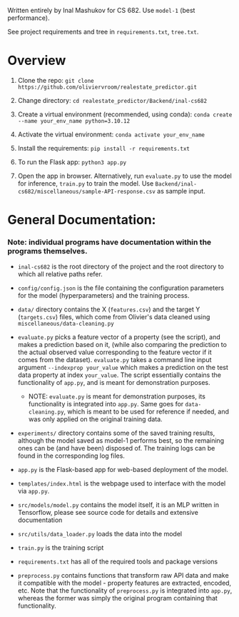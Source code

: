 Written entirely by Inal Mashukov for CS 682.
Use `model-1` (best performance).

See project requirements and tree in `requirements.txt`, `tree.txt`.


# Overview

1. Clone the repo:
`git clone https://github.com/oliviervroom/realestate_predictor.git`

2. Change directory: `cd realestate_predictor/Backend/inal-cs682`

3. Create a virtual environment (recommended, using conda):
`conda create --name your_env_name python=3.10.12`

4. Activate the virtual environment:
 `conda activate your_env_name`

5. Install the requirements:
`pip install -r requirements.txt`

6. To run the Flask app:
`python3 app.py`

7. Open the app in browser. Alternatively, run `evaluate.py` to use the model for inference, `train.py` to train the model.
Use `Backend/inal-cs682/miscellaneous/sample-API-response.csv` as sample input.


# General Documentation:
### Note: individual programs have documentation within the programs themselves.

- `inal-cs682` is the root directory of the project and the root directory to which all relative paths refer.

- `config/config.json` is the file containing the configuration parameters for the model (hyperparameters) and the training process.

- `data/` directory contains the X (`features.csv`) and the target Y (`targets.csv`) files, which come from Olivier's data cleaned using 
`miscellaneous/data-cleaning.py`

- `evaluate.py` picks a feature vector of a property (see the script), and makes a prediction based on it, (while also comparing the prediction to the actual observed value corresponding to the feature vector if it comes from the dataset). `evaluate.py` takes a command line input argument `--indexprop your_value` which makes a prediction on the test data property at index `your_value`. The script essentially contains the functionality of `app.py`, and is meant for demonstration purposes.

  - NOTE: `evaluate.py` is meant for demonstration purposes, its functionality is integrated into `app.py`. Same goes for `data-cleaning.py`, which is meant to be used for reference if needed, and was only applied on the original training data.

- `experiments/` directory contains some of the saved training results, although the model saved as model-1 performs best, so the remaining ones can be (and have been) disposed of. The training logs can be found in the corresponding log files.

- `app.py` is the Flask-based app for web-based deployment of the model.

- `templates/index.html` is the webpage used to interface with the model via `app.py`.

- `src/models/model.py` contains the model itself, it is an MLP written in Tensorflow, please see source code for details and extensive documentation

- `src/utils/data_loader.py` loads the data into the model

- `train.py` is the training script

- `requirements.txt` has all of the required tools and package versions

- `preprocess.py` contains functions that transform raw API data and make it compatible with the model - property features are extracted, encoded, etc. Note that the functionality of `preprocess.py` is integrated into `app.py`, whereas the former was simply the original program containing that functionality.
